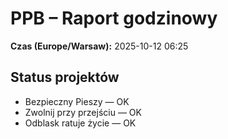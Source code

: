 # PPB – Raport godzinowy
**Czas (Europe/Warsaw):** 2025-10-12 06:25

## Status projektów
- Bezpieczny Pieszy — OK
- Zwolnij przy przejściu — OK
- Odblask ratuje życie — OK

